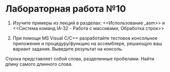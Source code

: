 # Лабораторная работа №10

1) Изучите примеры из лекций в разделах: <<Использование _asm>> и <<Система команд IA-32 - Работа с массивами, Обработка строк>>

2) При помощи MS Visual C/C++ разработайте тестовое консольное приложение и процедуру/функцию на ассемблере, решающую ваш вариант задания. Выведите результат на консоль.

Строка представляет собой слова, разделенные пробелами. Найти длину самого 
длинного слова.
